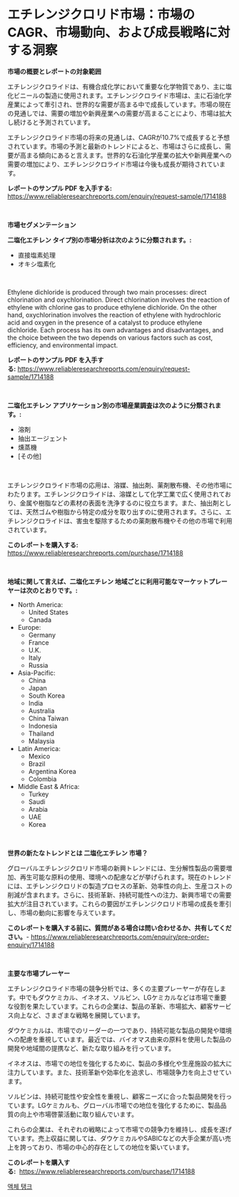 <p><h1>エチレンジクロリド市場：市場のCAGR、市場動向、および成長戦略に対する洞察</h1></p><p><strong>市場の概要とレポートの対象範囲</strong></p>
<p><p>エチレンジクロライドは、有機合成化学において重要な化学物質であり、主に塩化ビニールの製造に使用されます。エチレンジクロライド市場は、主に石油化学産業によって牽引され、世界的な需要が高まる中で成長しています。市場の現在の見通しでは、需要の増加や新興産業への需要が高まることにより、市場は拡大し続けると予測されています。</p><p>エチレンジクロライド市場の将来の見通しは、CAGRが10.7%で成長すると予想されています。市場の予測と最新のトレンドによると、市場はさらに成長し、需要が高まる傾向にあると言えます。世界的な石油化学産業の拡大や新興産業への需要の増加により、エチレンジクロライド市場は今後も成長が期待されています。</p></p>
<p><strong>レポートのサンプル PDF を入手する:</strong> <a href="https://www.reliableresearchreports.com/enquiry/request-sample/1714188">https://www.reliableresearchreports.com/enquiry/request-sample/1714188</a></p>
<p>&nbsp;</p>
<p><strong>市場セグメンテーション</strong></p>
<p><strong>二塩化エチレン タイプ別の市場分析は次のように分類されます。:</strong></p>
<p><ul><li>直接塩素処理</li><li>オキシ塩素化</li></ul></p>
<p>&nbsp;</p>
<p><p>Ethylene dichloride is produced through two main processes: direct chlorination and oxychlorination. Direct chlorination involves the reaction of ethylene with chlorine gas to produce ethylene dichloride. On the other hand, oxychlorination involves the reaction of ethylene with hydrochloric acid and oxygen in the presence of a catalyst to produce ethylene dichloride. Each process has its own advantages and disadvantages, and the choice between the two depends on various factors such as cost, efficiency, and environmental impact.</p></p>
<p><strong>レポートのサンプル PDF を入手する:</strong>&nbsp;<a href="https://www.reliableresearchreports.com/enquiry/request-sample/1714188">https://www.reliableresearchreports.com/enquiry/request-sample/1714188</a></p>
<p>&nbsp;</p>
<p><strong> 二塩化エチレン アプリケーション別の市場産業調査は次のように分類されます。:</strong></p>
<p><ul><li>溶剤</li><li>抽出エージェント</li><li>燻蒸機</li><li>[その他]</li></ul></p>
<p>&nbsp;</p>
<p><p>エチレンジクロライド市場の応用は、溶媒、抽出剤、薬剤散布機、その他市場にわたります。エチレンジクロライドは、溶媒として化学工業で広く使用されており、金属や樹脂などの素材の表面を洗浄するのに役立ちます。また、抽出剤としては、天然ゴムや樹脂から特定の成分を取り出すのに使用されます。さらに、エチレンジクロライドは、害虫を駆除するための薬剤散布機やその他の市場で利用されています。</p></p>
<p><strong>このレポートを購入する:</strong>&nbsp; <a href="https://www.reliableresearchreports.com/purchase/1714188">https://www.reliableresearchreports.com/purchase/1714188</a></p>
<p>&nbsp;</p>
<p><strong>地域に関して言えば、二塩化エチレン 地域ごとに利用可能なマーケットプレーヤーは次のとおりです。:</strong></p>
<p><ul>
    <li>
        North America:
        <ul>
            <li>United States</li>
            <li>Canada</li>
        </ul>
    </li>
    <li>
        Europe:
        <ul>
            <li>Germany</li>
            <li>France</li>
            <li>U.K.</li>
            <li>Italy</li>
            <li>Russia</li>
        </ul>
    </li>
    <li>
        Asia-Pacific:
        <ul>
            <li>China</li>
            <li>Japan</li>
            <li>South Korea</li>
            <li>India</li>
            <li>Australia</li>
            <li>China Taiwan</li>
            <li>Indonesia</li>
            <li>Thailand</li>
            <li>Malaysia</li>
        </ul>
    </li>
    <li>
        Latin America:
        <ul>
            <li>Mexico</li>
            <li>Brazil</li>
            <li>Argentina Korea</li>
            <li>Colombia</li>
        </ul>
    </li>
    <li>
        Middle East & Africa:
        <ul>
            <li>Turkey</li>
            <li>Saudi</li>
            <li>Arabia</li>
            <li>UAE</li>
            <li>Korea</li>
        </ul>
    </li>
    </ul></p>
<p>&nbsp;</p>
<p><strong>世界の新たなトレンドとは 二塩化エチレン 市場？</strong></p>
<p><p>グローバルエチレンジクロリド市場の新興トレンドには、生分解性製品の需要増加、再生可能な原料の使用、環境への配慮などが挙げられます。現在のトレンドには、エチレンジクロリドの製造プロセスの革新、効率性の向上、生産コストの削減が含まれます。さらに、技術革新、持続可能性への注力、新興市場での需要拡大が注目されています。これらの要因がエチレンジクロリド市場の成長を牽引し、市場の動向に影響を与えています。</p></p>
<p><strong>このレポートを購入する前に、質問がある場合は問い合わせるか、共有してください。</strong>- <a href="https://www.reliableresearchreports.com/enquiry/pre-order-enquiry/1714188">https://www.reliableresearchreports.com/enquiry/pre-order-enquiry/1714188</a></p>
<p>&nbsp;</p>
<p><strong>主要な市場プレーヤー</strong></p>
<p><p>エチレンジクロライド市場の競争分析では、多くの主要プレーヤーが存在します。中でもダウケミカル、イネオス、ソルビン、LGケミカルなどは市場で重要な役割を果たしています。これらの企業は、製品の革新、市場拡大、顧客サービス向上など、さまざまな戦略を展開しています。</p><p>ダウケミカルは、市場でのリーダーの一つであり、持続可能な製品の開発や環境への配慮を重視しています。最近では、バイオマス由来の原料を使用した製品の開発や地域間の提携など、新たな取り組みを行っています。</p><p>イネオスは、市場での地位を強化するために、製品の多様化や生産施設の拡大に注力しています。また、技術革新や効率化を追求し、市場競争力を向上させています。</p><p>ソルビンは、持続可能性や安全性を重視し、顧客ニーズに合った製品開発を行っています。LGケミカルも、グローバル市場での地位を強化するために、製品品質の向上や市場啓蒙活動に取り組んでいます。</p><p>これらの企業は、それぞれの戦略によって市場での競争力を維持し、成長を遂げています。売上収益に関しては、ダウケミカルやSABICなどの大手企業が高い売上を誇っており、市場の中心的存在としての地位を築いています。</p></p>
<p><strong>このレポートを購入する:</strong>&nbsp;&nbsp;<a href="https://www.reliableresearchreports.com/purchase/1714188">https://www.reliableresearchreports.com/purchase/1714188</a></p>
<p><p><a href="https://medium.com/@royerdmtyan906778/%EC%95%A1%EC%B2%B4-%ED%83%B1%ED%81%AC-%EC%8B%9C%EC%9E%A5-%EC%A0%90%EC%9C%A0%EC%9C%A8-%EB%B3%80%ED%99%94-%EB%B0%8F-%EC%8B%9C%EC%9E%A5-%EC%84%B1%EC%9E%A5-%EB%8F%99%ED%96%A5-2024%EB%85%84-2031%EB%85%84-adf569bf28e3">액체 탱크</a></p></p>